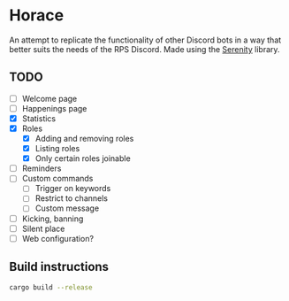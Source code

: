 # Horace

An attempt to replicate the functionality of other Discord bots in a way that better suits the needs of the RPS Discord. Made using the [Serenity](https://crates.io/crates/serenity) library.

## TODO

- [ ] Welcome page
- [ ] Happenings page
- [x] Statistics
- [x] Roles
    - [x] Adding and removing roles
    - [x] Listing roles
    - [x] Only certain roles joinable
- [ ] Reminders
- [ ] Custom commands
    - [ ] Trigger on keywords
    - [ ] Restrict to channels
    - [ ] Custom message
- [ ] Kicking, banning
- [ ] Silent place
- [ ] Web configuration?

## Build instructions

```sh
cargo build --release
```
